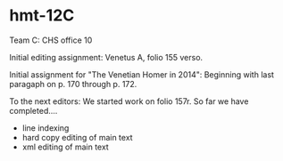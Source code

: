 hmt-12C
=======

Team C: CHS office 10


Initial editing assignment:  Venetus A, folio 155 verso.

Initial assignment for "The Venetian Homer in 2014": Beginning with last paragaph on p. 170 through p. 172.

To the next editors: We started work on folio 157r. So far we have completed....
  - line indexing 
  - hard copy editing of main text
  - xml editing of main text 


